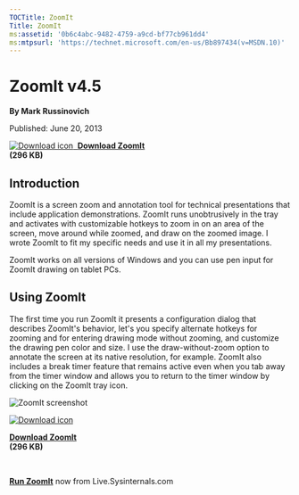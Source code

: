 ```yaml
--- 
TOCTitle: ZoomIt
Title: ZoomIt
ms:assetid: '0b6c4abc-9482-4759-a9cd-bf77cb961dd4'
ms:mtpsurl: 'https://technet.microsoft.com/en-us/Bb897434(v=MSDN.10)'
---
```


ZoomIt v4.5
===========

**By Mark Russinovich**

Published: June 20, 2013

[![Download
icon](/media/landing/sysinternals/download_sm.png)
 **Download ZoomIt**  
](https://download.sysinternals.com/files/zoomit.zip)**(296 KB)**


## Introduction

ZoomIt is a screen zoom and annotation tool for technical presentations
that include application demonstrations. ZoomIt runs unobtrusively in
the tray and activates with customizable hotkeys to zoom in on an area
of the screen, move around while zoomed, and draw on the zoomed image. I
wrote ZoomIt to fit my specific needs and use it in all my
presentations.

ZoomIt works on all versions of Windows and you can use pen input for
ZoomIt drawing on tablet PCs.  

## Using ZoomIt

The first time you run ZoomIt it presents a configuration dialog that
describes ZoomIt's behavior, let's you specify alternate hotkeys for
zooming and for entering drawing mode without zooming, and customize the
drawing pen color and size. I use the draw-without-zoom option to
annotate the screen at its native resolution, for example. ZoomIt also
includes a break timer feature that remains active even when you tab
away from the timer window and allows you to return to the timer window
by clicking on the ZoomIt tray icon.  
  


![ZoomIt
screenshot](/media/landing/sysinternals/20130618_Zoomit_v4.5.jpg)  

[![Download
icon](/media/landing/sysinternals/download_sm.png "Download")
](https://download.sysinternals.com/files/zoomit.zip)

[**Download ZoomIt**  
](https://download.sysinternals.com/files/zoomit.zip)**(296 KB)**

 

[**Run ZoomIt**](https://live.sysinternals.com/zoomit.exe) now from
Live.Sysinternals.com

